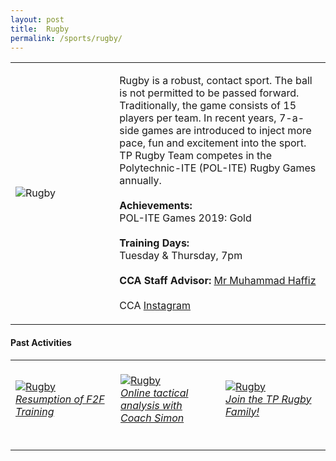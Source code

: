 ```yaml
---
layout: post
title:  Rugby
permalink: /sports/rugby/
---
```


<table>
    <tr>
        <td style="width:33%"><image src="{{site.baseurl}}/images/CCA_rugby.jpg" style="display:block;margin-left:auto;margin-right:auto;" alt="Rugby"></image></td>
        <td>
            <p>
                Rugby is a robust, contact sport. The ball is not permitted to be passed forward. Traditionally, the game consists of 15 players per team. In recent years, 7-a-side games are introduced to inject more pace, fun and excitement into the sport. TP Rugby Team competes in the Polytechnic-ITE (POL-ITE) Rugby Games annually.<br>
                <br>
                <b>Achievements:</b><br>
                POL-ITE Games 2019: Gold<br>
                <br>
                <b>Training Days:</b><br>
                Tuesday & Thursday, 7pm<br>
                <br>
                <b>CCA Staff Advisor:</b> <a href="mailto:mdhaffiz@tp.edu.sg">Mr Muhammad Haffiz</a><br>
                <br>
                CCA <a href="https://www.instagram.com/temasekpolyrugby">Instagram</a>
            </p>
        </td>
    </tr>
</table>


#### Past Activities

<table>
    <tr>
        <td style="width:33%"><br>
            <a href="https://www.instagram.com/p/CFMjk2znzsf/">
                <image src="{{site.baseurl}}/images/CCA-Rugby_IG1.png" style="display:block;margin-left:auto;margin-right:auto;" alt="Rugby">
                <h6 style="margin-top:0%">Resumption of F2F Training</h6>
                </image>
            </a>
        </td>
        <td style="width:33%"><br>
            <a href="https://www.instagram.com/p/CAuYY_SHBjA/">
                <image src="{{site.baseurl}}/images/CCA-Rugby_IG2.png" style="display:block;margin-left:auto;margin-right:auto;" alt="Rugby">
                <h6 style="margin-top:0%">Online tactical analysis with Coach Simon</h6>
                </image>
            </a>
        </td>
        <td style="width:33%"><br>
            <a href="https://www.instagram.com/p/CACgdf3HLwu/">
                <image src="{{site.baseurl}}/images/CCA-Rugby_IG3.png" style="display:block;margin-left:auto;margin-right:auto;" alt="Rugby">
                <h6 style="margin-top:0%">Join the TP Rugby Family!</h6>    
                </image>
            </a>
        </td>
    </tr>
</table>
